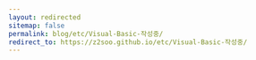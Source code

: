 ```yaml
---
layout: redirected
sitemap: false
permalink: blog/etc/Visual-Basic-작성중/
redirect_to: https://z2soo.github.io/etc/Visual-Basic-작성중/
---
```

